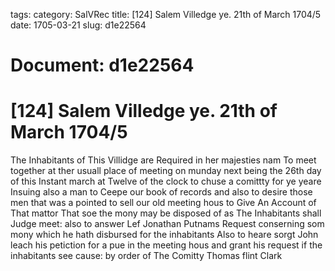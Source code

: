 tags: 
category: SalVRec
title: [124] Salem Villedge ye. 21th of March 1704/5
date: 1705-03-21
slug: d1e22564




# Document: d1e22564


# [124] Salem Villedge ye. 21th of March 1704/5

The Inhabitants of This Villidge are Required in her majesties nam To meet together at ther usuall place of meeting on munday next being the 26th day of this Instant march at Twelve of the clock to chuse a comittty for ye yeare Insuing also a man to Ceepe our book of records and also to desire those men that was a pointed to sell our old meeting hous to Give An Account of That mattor That soe the mony may be disposed of as The Inhabitants shall Judge meet: also to answer Lef Jonathan Putnams Request conserning som mony which he hath disbursed for the inhabitants Also to heare sorgt John leach his petiction for a pue in the meeting hous and grant his request if the inhabitants see cause: by order of The Comitty  Thomas flint Clark
